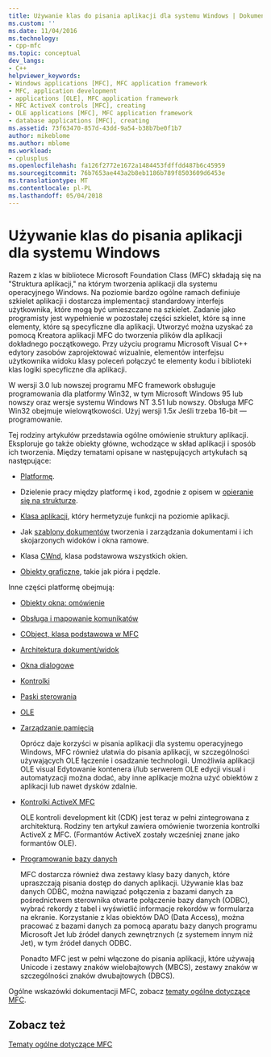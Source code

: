 ```yaml
---
title: Używanie klas do pisania aplikacji dla systemu Windows | Dokumentacja firmy Microsoft
ms.custom: ''
ms.date: 11/04/2016
ms.technology:
- cpp-mfc
ms.topic: conceptual
dev_langs:
- C++
helpviewer_keywords:
- Windows applications [MFC], MFC application framework
- MFC, application development
- applications [OLE], MFC application framework
- MFC ActiveX controls [MFC], creating
- OLE applications [MFC], MFC application framework
- database applications [MFC], creating
ms.assetid: 73f63470-857d-43dd-9a54-b38b7be0f1b7
author: mikeblome
ms.author: mblome
ms.workload:
- cplusplus
ms.openlocfilehash: fa126f2772e1672a1484453fdffdd487b6c45959
ms.sourcegitcommit: 76b7653ae443a2b8eb1186b789f8503609d6453e
ms.translationtype: MT
ms.contentlocale: pl-PL
ms.lasthandoff: 05/04/2018
---
```

# <a name="using-the-classes-to-write-applications-for-windows"></a>Używanie klas do pisania aplikacji dla systemu Windows
Razem z klas w bibliotece Microsoft Foundation Class (MFC) składają się na "Struktura aplikacji," na którym tworzenia aplikacji dla systemu operacyjnego Windows. Na poziomie bardzo ogólne ramach definiuje szkielet aplikacji i dostarcza implementacji standardowy interfejs użytkownika, które mogą być umieszczane na szkielet. Zadanie jako programisty jest wypełnienie w pozostałej części szkielet, które są inne elementy, które są specyficzne dla aplikacji. Utworzyć można uzyskać za pomocą Kreatora aplikacji MFC do tworzenia plików dla aplikacji dokładnego początkowego. Przy użyciu programu Microsoft Visual C++ edytory zasobów zaprojektować wizualnie, elementów interfejsu użytkownika widoku klasy poleceń połączyć te elementy kodu i biblioteki klas logiki specyficzne dla aplikacji.  
  
 W wersji 3.0 lub nowszej programu MFC framework obsługuje programowania dla platformy Win32, w tym Microsoft Windows 95 lub nowszy oraz wersje systemu Windows NT 3.51 lub nowszy. Obsługa MFC Win32 obejmuje wielowątkowości. Użyj wersji 1.5*x* Jeśli trzeba 16-bit — programowanie.  
  
 Tej rodziny artykułów przedstawia ogólne omówienie struktury aplikacji. Eksploruje go także obiekty główne, wchodzące w skład aplikacji i sposób ich tworzenia. Między tematami opisane w następujących artykułach są następujące:  
  
-   [Platformę](../mfc/framework-mfc.md).  
  
-   Dzielenie pracy między platformę i kod, zgodnie z opisem w [opieranie się na strukturze](../mfc/building-on-the-framework.md).  
  
-   [Klasa aplikacji](../mfc/cwinapp-the-application-class.md), który hermetyzuje funkcji na poziomie aplikacji.  
  
-   Jak [szablony dokumentów](../mfc/document-templates-and-the-document-view-creation-process.md) tworzenia i zarządzania dokumentami i ich skojarzonych widoków i okna ramowe.  
  
-   Klasa [CWnd](../mfc/window-objects.md), klasa podstawowa wszystkich okien.  
  
-   [Obiekty graficzne](../mfc/graphic-objects.md), takie jak pióra i pędzle.  
  
 Inne części platformę obejmują:  
  
-   [Obiekty okna: omówienie](../mfc/window-objects.md)  
  
-   [Obsługa i mapowanie komunikatów](../mfc/message-handling-and-mapping.md)  
  
-   [CObject, klasa podstawowa w MFC](../mfc/using-cobject.md)  
  
-   [Architektura dokument/widok](../mfc/document-view-architecture.md)  
  
-   [Okna dialogowe](../mfc/dialog-boxes.md)  
  
-   [Kontrolki](../mfc/controls-mfc.md)  
  
-   [Paski sterowania](../mfc/control-bars.md)  
  
-   [OLE](../mfc/ole-in-mfc.md)  
  
-   [Zarządzanie pamięcią](../mfc/memory-management.md)  
  
     Oprócz daje korzyści w pisania aplikacji dla systemu operacyjnego Windows, MFC również ułatwia do pisania aplikacji, w szczególności używających OLE łączenie i osadzanie technologii. Umożliwia aplikacji OLE visual Edytowanie kontenera i/lub serwerem OLE edycji visual i automatyzacji można dodać, aby inne aplikacje można użyć obiektów z aplikacji lub nawet dysków zdalnie.  
  
-   [Kontrolki ActiveX MFC](../mfc/mfc-activex-controls.md)  
  
     OLE kontroli development kit (CDK) jest teraz w pełni zintegrowana z architekturą. Rodziny ten artykuł zawiera omówienie tworzenia kontrolki ActiveX z MFC. (Formantów ActiveX zostały wcześniej znane jako formantów OLE).  
  
-   [Programowanie bazy danych](../data/data-access-programming-mfc-atl.md)  
  
     MFC dostarcza również dwa zestawy klasy bazy danych, które upraszczają pisania dostęp do danych aplikacji. Używanie klas baz danych ODBC, można nawiązać połączenia z bazami danych za pośrednictwem sterownika otwarte połączenie bazy danych (ODBC), wybrać rekordy z tabel i wyświetlić informacje rekordów w formularza na ekranie. Korzystanie z klas obiektów DAO (Data Access), można pracować z bazami danych za pomocą aparatu bazy danych programu Microsoft Jet lub źródeł danych zewnętrznych (z systemem innym niż Jet), w tym źródeł danych ODBC.  
  
     Ponadto MFC jest w pełni włączone do pisania aplikacji, które używają Unicode i zestawy znaków wielobajtowych (MBCS), zestawy znaków w szczególności znaków dwubajtowych (DBCS).  
  
 Ogólne wskazówki dokumentacji MFC, zobacz [tematy ogólne dotyczące MFC](../mfc/general-mfc-topics.md).  
  
## <a name="see-also"></a>Zobacz też  
 [Tematy ogólne dotyczące MFC](../mfc/general-mfc-topics.md)


